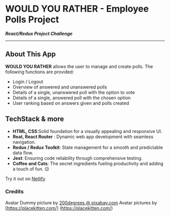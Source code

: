 # WOULD YOU RATHER - Employee Polls Project

**_React/Redux Project Challenge_**

---

## About This App

**WOULD YOU RATHER** allows the user to manage and create polls.
The following functions are provided:

- Login / Logout
- Overview of answered and unanswered polls
- Details of a single, unanswered poll with the option to vote
- Details of a single, answered poll with the chosen option
- User ranking based on answers given and polls created

## TechStack & more

- **HTML, CSS**:Solid foundation for a visually appealing and responsive UI.
- **Reat, React Router** : Dynamic web app development with seamless navigation.
- **Redux / Redux Toolkit**: State management for a smooth and predictable data flow.
- **Jest**: Ensuring code reliability through comprehensive testing.
- **Coffee and Cats**: The secret ingredients fueling productivity and adding a touch of fun. 😉

Try it out on [Netlify](https://sensational-mandazi-44869f.netlify.app/)

### Credits

Avatar Dummy picture by [200degrees @ pixabay.com](https://pixabay.com/de/vectors/benutzerbild-symbol-platzhalter-1606939/)
Avatar pictures by [https://placekitten.com/] (https://placekitten.com/)

